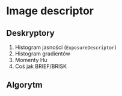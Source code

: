 # Image descriptor

## Deskryptory

1. Histogram jasności (`ExposureDescriptor`)
2. Histogram gradientów
3. Momenty Hu
4. Coś jak BRIEF/BRISK

## Algorytm

